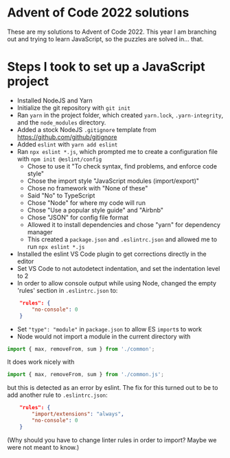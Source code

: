 # Advent of Code 2022 solutions

These are my solutions to Advent of Code 2022. This year I am branching out
and trying to learn JavaScript, so the puzzles are solved in... that.

# Steps I took to set up a JavaScript project

- Installed NodeJS and Yarn
- Initialize the git repository with `git init`
- Ran `yarn` in the project folder, which created `yarn.lock`, `.yarn-integrity`, and the `node_modules` directory.
- Added a stock NodeJS `.gitignore` template from https://github.com/github/gitignore
- Added `eslint` with `yarn add eslint`
- Ran `npx eslint *.js`, which prompted me to create a configuration file with 
`npm init @eslint/config`
    - Chose to use it "To check syntax, find problems, and enforce code style"
    - Chose the import style "JavaScript modules (import/export)"
    - Chose no framework with "None of these"
    - Said "No" to TypeScript
    - Chose "Node" for where my code will run
    - Chose "Use a popular style guide" and "Airbnb"
    - Chose "JSON" for config file format
    - Allowed it to install dependencies and chose "yarn" for dependency manager
    - This created a `package.json` and `.eslintrc.json` and allowed me to run `npx eslint *.js`
- Installed the eslint VS Code plugin to get corrections directly in the editor
- Set VS Code to not autodetect indentation, and set the indentation level to 2
- In order to allow console output while using Node, changed the empty 'rules' section in `.eslintrc.json` to:
```json
    "rules": {
        "no-console": 0
    }
```
- Set `"type": "module"` in `package.json` to allow ES `import`s to work
- Node would not import a module in the current directory with
```js
import { max, removeFrom, sum } from './common';
```
It does work nicely with
```js
import { max, removeFrom, sum } from './common.js';
```
but this is detected as an error by eslint. The fix for this turned out to be to add another rule to `.eslintrc.json`:
```json
    "rules": {
        "import/extensions": "always",
        "no-console": 0
    }
```
(Why should you have to change linter rules in order to import? Maybe we were not meant to know.)
